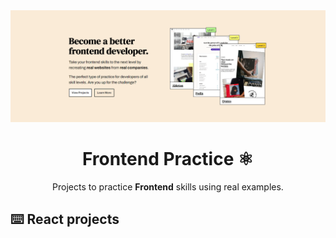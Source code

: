 <div align="center">

<img alt="Frontend Practice Projects" src="./public/frontend_practice.png" />

# Frontend Practice ⚛️

Projects to practice **Frontend** skills using real examples.

</div>

## ⌨️ React projects

<!--
| Number | Project | Live Web | Código | Preview |
| - | - | - | - | - |
| `01`   | Ableton - About page | [Visit](https://ableton.com/en/about/) | [See](projects/ableton) | [Visitar](web.com) |
-->
